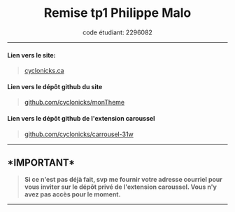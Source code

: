 <h1 align="center"> Remise tp1 Philippe Malo </h1>
<p align="center"> code étudiant: 2296082 </p>

***
#### Lien vers le site:
> [cyclonicks.ca](https://cyclonicks.ca)

#### Lien vers le dépôt github du site
> [github.com/cyclonicks/monTheme](https://github.com/Cyclonicks/monTheme/tree/tp1)

#### Lien vers le dépôt github de l'extension caroussel
> [github.com/cyclonicks/carrousel-31w](https://github.com/Cyclonicks/carrousel-31w/tree/tp1)

***
## \*IMPORTANT\*
> **Si ce n'est pas déjà fait, svp me fournir votre adresse courriel pour vous inviter sur le dépôt privé de l'extension caroussel. Vous n'y avez pas accès pour le moment.**
***